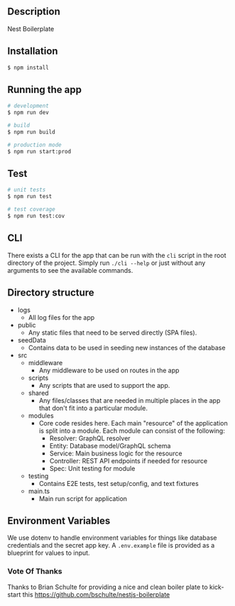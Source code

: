 ## Description

Nest Boilerplate

## Installation

```bash
$ npm install
```

## Running the app

```bash
# development
$ npm run dev

# build
$ npm run build

# production mode
$ npm run start:prod
```

## Test

```bash
# unit tests
$ npm run test

# test coverage
$ npm run test:cov
```

## CLI

There exists a CLI for the app that can be run with the `cli` script in the root directory of the project. Simply run `./cli --help` or just without any arguments to see the available commands.

## Directory structure

- logs
  - All log files for the app
- public
  - Any static files that need to be served directly (SPA files).
- seedData
  - Contains data to be used in seeding new instances of the database
- src
  - middleware
    - Any middleware to be used on routes in the app
  - scripts
    - Any scripts that are used to support the app.
  - shared
    - Any files/classes that are needed in multiple places in the app that don't fit into a particular module.
  - modules
    - Core code resides here. Each main "resource" of the application is split into a module. Each module can consist of the following:
      - Resolver: GraphQL resolver
      - Entity: Database model/GraphQL schema
      - Service: Main business logic for the resource
      - Controller: REST API endpoints if needed for resource
      - Spec: Unit testing for module
  - testing
    - Contains E2E tests, test setup/config, and text fixtures
  - main.ts
    - Main run script for application

## Environment Variables
We use dotenv to handle environment variables for things like database credentials and the secret app key. A `.env.example` file is provided as a blueprint for values to input.

### Vote Of Thanks
Thanks to Brian Schulte for providing a nice and clean boiler plate to kick-start this
https://github.com/bschulte/nestjs-boilerplate
